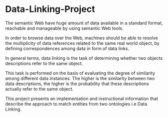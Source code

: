 # Data-Linking-Project


The semantic Web have huge amount of data available in a standard format,
reachable and manageable by using semantic Web tools.


In order to browse data over the Web, machines should be able to resolve the
multiplicity of data references related to the same real world object, by defining
correspondences among data in form of data links.


In general terms, data linking is the task of determining whether two objects
descriptions refer to the same object.


This task is performed on the basis of evaluating the degree of similarity among
different data instances. The higher is the similarity between two data descriptions, the
higher is the probability that these descriptions actually refer to the same object.


This project presents an implementation and instructional information that
describe the approach to match entities from two ontologies i.e Data Linking.
